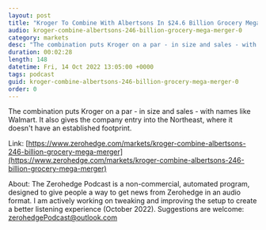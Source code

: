 ```yaml
---
layout: post
title: "Kroger To Combine With Albertsons In $24.6 Billion Grocery Mega-Merger"
audio: kroger-combine-albertsons-246-billion-grocery-mega-merger-0
category: markets
desc: "The combination puts Kroger on a par - in size and sales - with names like Walmart. It also gives the company entry into the Northeast, where it doesn't have an established footprint. "
duration: 00:02:28
length: 148
datetime: Fri, 14 Oct 2022 13:05:00 +0000
tags: podcast
guid: kroger-combine-albertsons-246-billion-grocery-mega-merger-0
order: 0
---
```

The combination puts Kroger on a par - in size and sales - with names like Walmart. It also gives the company entry into the Northeast, where it doesn't have an established footprint. 

Link: [https://www.zerohedge.com/markets/kroger-combine-albertsons-246-billion-grocery-mega-merger](https://www.zerohedge.com/markets/kroger-combine-albertsons-246-billion-grocery-mega-merger)

About: The Zerohedge Podcast is a non-commercial, automated program, designed to give people a way to get news from Zerohedge in an audio format.  I am actively working on tweaking and improving the setup to create a better listening experience (October 2022).  Suggestions are welcome: [zerohedgePodcast@outlook.com](mailto:zerohedgePodcast@outlook.com)